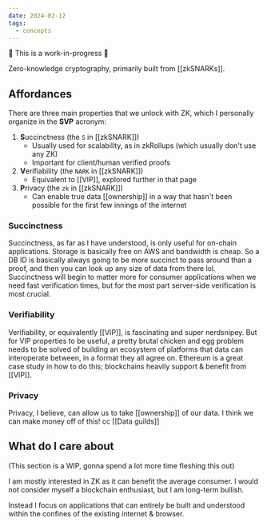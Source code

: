 ```yaml
---
date: 2024-02-12
tags:
  - concepts
---
```


🚧 This is a work-in-progress 🚧

Zero-knowledge cryptography, primarily built from [[zkSNARKs]].

## Affordances

There are three main properties that we unlock with ZK, which I personally organize in the **SVP** acronym:

1. **S**uccinctness (the `S` in [[zkSNARK]])
	- Usually used for scalability, as in zkRollups (which usually don't use any ZK)
	- Important for client/human verified proofs
1. **V**erifiability (the `NARK` in [[zkSNARK]])
	- Equivalent to [[VIP]], explored further in that page
2. **P**rivacy (the `zk` in [[zkSNARK]])
	- Can enable true data [[ownership]] in a way that hasn't been possible for the first few innings of the internet

### Succinctness

Succinctness, as far as I have understood, is only useful for on-chain applications. Storage is basically free on AWS and bandwidth is cheap. So a DB ID is basically always going to be more succinct to pass around than a proof, and then you can look up any size of data from there lol. Succinctness will begin to matter more for consumer applications when we need fast verification times, but for the most part server-side verification is most crucial.

### Verifiability

Verifiability, or equivalently [[VIP]], is fascinating and super nerdsnipey. But for VIP properties to be useful, a pretty brutal chicken and egg problem needs to be solved of building an ecosystem of platforms that data can interoperate between, in a format they all agree on. Ethereum is a great case study in how to do this; blockchains heavily support & benefit from [[VIP]].

### Privacy

Privacy, I believe, can allow us to take [[ownership]] of our data. I think we can make money off of this! cc [[Data guilds]]

## What do I care about

(This section is a WIP, gonna spend a lot more time fleshing this out)

I am mostly interested in ZK as it can benefit the average consumer. I would not consider myself a blockchain enthusiast, but I am long-term bullish. 

Instead I focus on applications that can entirely be built and understood within the confines of the existing internet & browser.